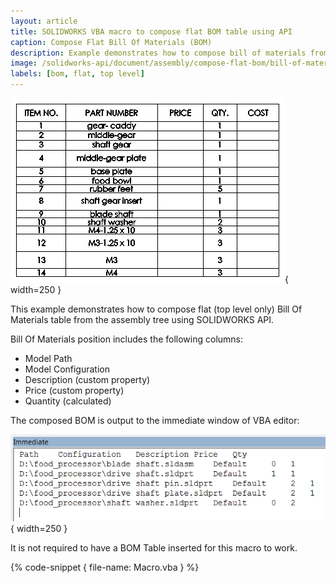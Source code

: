 ```yaml
---
layout: article
title: SOLIDWORKS VBA macro to compose flat BOM table using API
caption: Compose Flat Bill Of Materials (BOM)
description: Example demonstrates how to compose bill of materials from the assembly tree using SOLIDWORKS API
image: /solidworks-api/document/assembly/compose-flat-bom/bill-of-materials.png
labels: [bom, flat, top level]
---
```

![Bill Of Materials](bill-of-materials.png){ width=250 }

This example demonstrates how to compose flat (top level only) Bill Of Materials table from the assembly tree using SOLIDWORKS API.

Bill Of Materials position includes the following columns:

* Model Path
* Model Configuration
* Description (custom property)
* Price (custom property)
* Quantity (calculated)

The composed BOM is output to the immediate window of VBA editor:

![BOM Table printed in the immediate window](flat-bom-print.png){ width=250 }

It is not required to have a BOM Table inserted for this macro to work.

{% code-snippet { file-name: Macro.vba } %}
